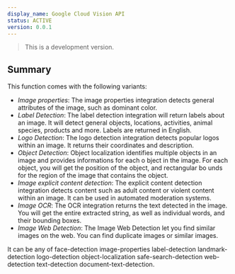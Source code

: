 ```yaml
---
display_name: Google Cloud Vision API
status: ACTIVE
version: 0.0.1
---
```



> This is a development version.

## Summary
This function comes with the following variants:
* *Image properties*: The image properties integration detects general attributes of the image, such as dominant color.
* *Label Detection*: The label detection integration will return labels about an image. It will detect general objects, locations, activities, animal species, products and more. Labels are returned in English.
* *Logo Detection*: The logo detection integration detects popular logos within an image. It returns their coordinates and description.
* *Object Detection*: Object localization identifies multiple objects in an image and provides informations for each o
bject in the image. For each object, you will get the position of the object, and rectangular bo
unds for the region of the image that contains the object.
* *Image explicit content detection*: The explicit content detection integration detects content such as adult content or violent content within an image. It can be used in automated moderation systems.
* *Image OCR*: The OCR integration returns the text detected in the image. You will get the entire extracted string, as well as individual words, and their bounding boxes.
* *Image Web Detection*: The Image Web Detection let you find similar images on the web. You can find duplicate images or similar images.


It can be any of face-detection image-properties label-detection landmark-detection logo-detection object-localization safe-search-detection web-detection text-detection document-text-detection.
